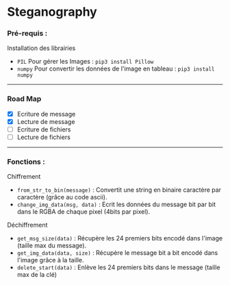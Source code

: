 # Steganography
### Pré-requis :
Installation des librairies
* `PIL` Pour gérer les Images : `pip3 install Pillow`
* `numpy` Pour convertir les données de l'image en tableau : `pip3 install numpy`

---

### Road Map
- [x] Ecriture de message 
- [x] Lecture de message
- [ ] Ecriture de fichiers
- [ ] Lecture de fichiers

---

### Fonctions :
Chiffrement
* `from_str_to_bin(message)` : Convertit une string en binaire caractère par caractère (grâce au code ascii).
* `change_img_data(msg, data)` : Ecrit les données du message bit par bit dans le RGBA de chaque pixel (4bits par pixel).

Déchiffrement
* `get_msg_size(data)` : Récupère les 24 premiers bits encodé dans l'image (taille max du message).
* `get_img_data(data, size)` : Récupère le message bit a bit encodé dans l'image grâce à la taille.
* `delete_start(data)` : Enlève les 24 premiers bits dans le message (taille max de la clé)



